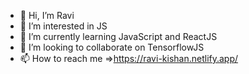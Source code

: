 - 👋 Hi, I’m Ravi
- 👀 I’m interested in JS
- 🌱 I’m currently learning JavaScript and ReactJS
- 💞️ I’m looking to collaborate on TensorflowJS
- 📫 How to reach me =>https://ravi-kishan.netlify.app/

<!---
Ravi13june/Ravi13june is a ✨ special ✨ repository because its `README.md` (this file) appears on your GitHub profile.
You can click the Preview link to take a look at your changes.
--->
